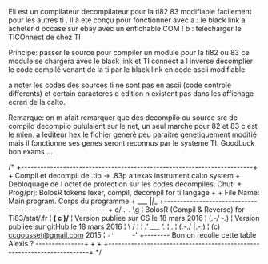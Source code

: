 Eli est un compilateur decompilateur pour la ti82 83 modifiable facilement pour les autres ti .
Il à ete conçu pour fonctionner avec 
 a : le black link a acheter d occase sur ebay avec un enfichable COM !
 b : telecharger le TICOnnect de chez TI

 Principe:
 passer le source pour compiler un module pour la ti82 ou 83 ce module se chargera avec le black link et TI connect
 a l inverse decomplier le code compilé venant de la ti par le black link en code ascii modifiable

 a noter les codes des sources ti ne sont pas en ascii (code controle differents) et certain caracteres d edition n existent pas
 dans les affichage ecran de la calto.

 Remarque: on m afait remarquer que des decompilo ou source src de compilo decompilo pululaient sur le net, un seul marche pour 82 et 83 
 c est le mien. a lediteur hex le fichier generé peu paraitre genetiquement modifié mais il fonctionne ses genes seront reconnus par le systeme TI.
 GoodLuck bon exams ...

/*
    +------------------------------------------------------------------------+
    +    Compil et decompil de .tib -> .83p a texas instrument calto system
    +    Debloquage de l octet de protection sur les codes decompiles. Chut!
    +     Prog/prj: BolosR    tokens lexer, compil, decompil for ti langage  +
    +    File Name: Main program. Corps du programme                         +
      ___
   __|___|__    +------------------------------------------------------------+
   c/ .-. \g    ¦  BolosR (Compil & Reverse) for Ti83/stat/.fr               ¦
  __\( c )/__   ¦  Version publiee sur CS le 18 mars 2016                    ¦
(_.-/     \-._) ¦  Version publiee sur gitHub le 18 mars 2016                ¦
    \     /     ¦                                                            ¦
  _.' ___ '._   ¦  .                                                         ¦
 (.-./   |.-.)  ¦                             (c) ccgousset@gmail.com 2015   ¦
  `-'     `-'   +-------- Bon on recolle cette table Alexis ? ---------------+
    +                                                                        +
    +------------------------------------------------------------------------+
*/
  
